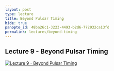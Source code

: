 ```yaml
--- 
layout: post
type: lecture
title: Beyond Pulsar Timing
hide: true
panopto_id: 48ba26c1-3223-4493-b2d6-772932ca13fd
permalink: lectures/beyond-timing
---
```


## Lecture 9 - Beyond Pulsar Timing
[![Lecture 9 - Beyond Pulsar Timing](https://uva.hosted.panopto.com/Panopto/Services/FrameGrabber.svc/FrameRedirect?objectId=48ba26c1-3223-4493-b2d6-772932ca13fd&mode=Delivery)](https://uva.hosted.panopto.com/Panopto/Pages/Viewer.aspx?id=48ba26c1-3223-4493-b2d6-772932ca13fd)


